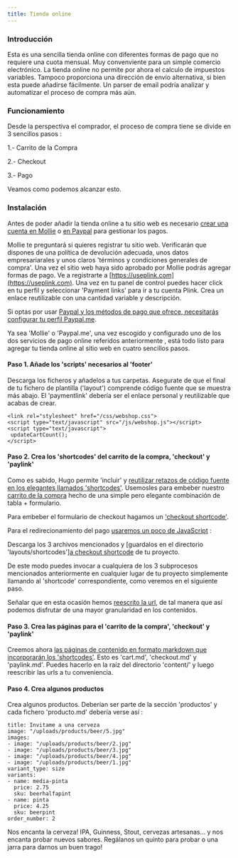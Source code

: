 ```yaml
---
title: Tienda online
---
```


### Introducción

Esta es una sencilla tienda online con diferentes formas de pago que no requiere una cuota mensual. Muy convenviente para un simple comercio electrónico. La tienda online no
permite por ahora el calculo de impuestos variables. Tampoco proporciona una dirección de envío alternativa, si bien esta puede añadirse fácilmente. Un  parser de email podría
analizar y automatizar el proceso de compra más aún.

### Funcionamiento

Desde la perspectiva el comprador, el proceso de compra tiene se divide  en 3 sencillos pasos :

1.- Carrito de la Compra

2.- Checkout

3.- Pago 

Veamos como podemos alcanzar esto.

### Instalación


Antes de poder añadir la tienda online a tu sitio web es necesario [crear una cuenta en Mollie](https://www.mollie.com) o [en Paypal](https://paypal.com) para gestionar los pagos.

Mollie te preguntará si quieres registrar tu sitio
web. Verificarán que dispones de una política de devolución adecuada, unos datos empresariarales y unos claros 'términos y condiciones generales de compra'. Una vez el sitio web
haya sido aprobado por Mollie podrás agregar formas de pago.  Ve a registrarte a [https://useplink.com](https://useplink.com). Una vez en tu panel de control puedes hacer click en
tu perfil y seleccionar 'Payment links' para ir a tu cuenta Plink. Crea un enlace reutilizable con una cantidad variable y descripción.

Si optas por usar [Paypal y los métodos de pago que ofrece, necesitarás configurar tu perfil  Paypal.me](https://paypal.me).

Ya sea 'Mollie' o 'Paypal.me', una vez escogido y configurado uno de los dos servicios de pago online referidos anteriormente , está todo listo para
agregar tu tienda online al sitio web en cuatro sencillos pasos.

#### Paso 1. Añade los 'scripts' necesarios al 'footer'

Descarga los ficheros y añadelos a tus carpetas. Asegurate de que el final de tu fichero de plantilla ('layout') comprende código fuente que se muestra más abajo. El 'paymentlink'
debería ser el enlace personal y reutilizable que acabas de crear.

```
<link rel="stylesheet" href="/css/webshop.css">
<script type="text/javascript" src="/js/webshop.js"></script>
<script type="text/javascript">
 updateCartCount();
</script>
```

#### Paso 2. Crea los 'shortcodes' del carrito de la compra,  'checkout' y 'paylink'

Como es sabido, Hugo permite 'incluir' y [reutilizar retazos de código fuente en los elegantes llamados 'shortcodes'](https://gohugo.io/templates/shortcode-templates/). Usemosles
para embeber nuestro [carrito de la compra](https://github.com/jhvanderschee/hugocodex/blob/main/layouts/shortcodes/cart.html) hecho de una simple pero elegante combinación de tabla + formulario.

Para embeber el formulario de checkout hagamos un ['checkout shortcode'](https://github.com/jhvanderschee/hugocodex/blob/main/layouts/shortcodes/checkout.html).

Para el redirecionamiento del pago [usaremos un poco de JavaScript](https://github.com/jhvanderschee/hugocodex/blob/main/layouts/shortcodes/paypal-buttons.html) :

Descarga los 3 archivos mencionados y [guardalos en el directorio 'layouts/shortcodes'][a checkout shortcode](https://github.com/jhvanderschee/hugocodex/blob/main/layouts/shortcodes/) de tu proyecto.

De este modo puedes invocar a cualquiera de los 3 subprocesos mencionados anteriormente en cualquier lugar de tu proyecto simplemente llamando al 'shortcode' correspondiente, como
veremos en el siguiente paso. 


Señalar que en esta ocasión hemos [reescrito la url](https://gohugo.io/content-management/urls/#set-url-in-front-matter), de tal manera que así podemos disfrutar de una mayor
granularidad en los contenidos.

#### Paso 3. Crea las páginas para el 'carrito de la compra', 'checkout' y 'paylink'

Creemos ahora [las páginas de contenido en formato markdown que incorporarán los 'shortcodes'](https://github.com/jhvanderschee/hugocodex/blob/main/). Esto es 'cart.md',
'checkout.md' y 'paylink.md'. Puedes hacerlo en la raíz del directorio 'content/' y luego reescribir las urls a tu conveniencia.



#### Paso 4. Crea algunos productos

Crea algunos productos. Deberían ser parte de la sección 'productos' y cada fichero 'producto.md' debería verse así :

```
title: Invitame a una cerveza
image: "/uploads/products/beer/5.jpg"
images:
- image: "/uploads/products/beer/2.jpg"
- image: "/uploads/products/beer/3.jpg"
- image: "/uploads/products/beer/4.jpg"
- image: "/uploads/products/beer/1.jpg"
variant_type: size
variants:
- name: media-pinta
  price: 2.75
  sku: beerhalfapint
- name: pinta
  price: 4.25
  sku: beerpint
order_number: 2
```

Nos encanta la cerveza! IPA, Guinness, Stout, cervezas artesanas... y nos encanta probar nuevos sabores. Regálanos un quinto para probar o una jarra para darnos un buen trago!


